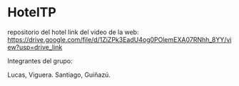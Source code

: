 # HotelTP
repositorio del hotel 
link del video de la web: https://drive.google.com/file/d/1ZiZPk3EadU4og0POlemEXA07RNhh_8YY/view?usp=drive_link


Integrantes del grupo: 

Lucas, Viguera.
Santiago, Guiñazú.
